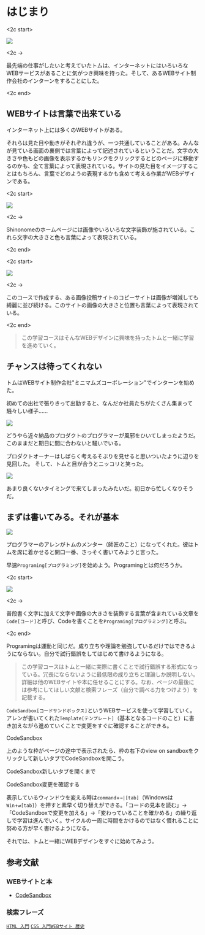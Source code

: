 # はじまり

<2c start>

![][image-1]

<2c ->

最先端の仕事がしたいと考えていたトムは、インターネットにはいろいろなWEBサービスがあることに気がつき興味を持った。そして、あるWEBサイト制作会社のインターンをすることにした。

<2c end>

## WEBサイトは言葉で出来ている

インターネット上には多くのWEBサイトがある。

それらは見た目や動きがそれぞれ違うが、一つ共通していることがある。みんなが見ている画面の裏側では言葉によって記述されているということだ。文字の大きさや色もどの画像を表示するかもリンクをクリックするとどのページに移動するのかも、全て言葉によって表現されている。サイトの見た目をイメージすることはもちろん、言葉でどのようの表現するかも含めて考える作業がWEBデザインである。

<2c start>

![][image-2]

<2c ->

Shinonomeのホームページには画像やいろいろな文字装飾が施されている。これら文字の大きさと色も言葉によって表現されている。

<2c end>

<2c start>

![][image-3]

<2c ->

このコースで作成する、ある画像投稿サイトのコピーサイトは画像が増減しても綺麗に並び続ける。このサイトの画像の大きさと位置も言葉によって表現されている。

<2c end>  

> この学習コースはそんなWEBデザインに興味を持ったトムと一緒に学習を進めていく。

## チャンスは待ってくれない

トムはWEBサイト制作会社"ミニマムズコーポレーション"でインターンを始めた。

初めての出社で張りきって出勤すると、なんだか社員たちがたくさん集まって騒々しい様子……

![][image-4]

どうやら近々納品のプロダクトのプログラマーが風邪をひいてしまったようだ。このままだと期日に間に合わないと騒いでいる。

プロダクトオーナーはしばらく考えるそぶりを見せると思いついたように辺りを見回した。 そして、トムと目が合うとニッコリと笑った。

![][image-5]

あまり良くないタイミングで来てしまったみたいだ。初日から忙しくなりそうだ。

## まずは書いてみる。それが基本

![][image-6]

プログラマーのアレンがトムのメンター（師匠のこと）になってくれた。彼はトムを席に着かせると開口一番、さっそく書いてみようと言った。

早速`Programing[プログラミング]`を始めよう。Programingとは何だろうか。

<2c start>

![][image-7]

<2c ->

普段書く文字に加えて文字や画像の大きさを装飾する言葉が含まれている文章を`Code[コード]`と呼び、Codeを書くことを`Programing[プログラミング]`と呼ぶ。

<2c end>

Programingは運動と同じだ。成り立ちや理論を勉強しているだけではできるようにならない。自分で試行錯誤をしてはじめて書けるようになる。

> この学習コースはトムと一緒に実際に書くことで試行錯誤する形式になっている。冗長にならないように最低限の成り立ちと理論しか説明しない。詳細は他のWEBサイトや本に任せることにする。なお、ページの最後には参考にしてほしい文献と検索フレーズ（自分で調べる力をつけよう）を記載する。

`CodeSandbox[コードサンドボックス]`というWEBサービスを使って学習していく。アレンが書いてくれた`Template[テンプレート]`（基本となるコードのこと）に書き加えながら進めていくことで変更をすぐに確認することができる。

CodeSandbox

上のような枠がページの途中で表示されたら、枠の右下のview on sandboxをクリックして新しいタブでCodeSandboxを開こう。

CodeSandbox新しいタブを開くまで



CodeSandbox変更を確認する

表示しているウィンドウを変える時は`command`+`→|[tab]`（Windowsは`Win`+`⇄[tab]`）を押すと素早く切り替えができる。「コードの見本を読む」→「CodeSandboxで変更を加える」→「変わっていることを確かめる」の繰り返しで学習は進んでいく。サイクルの一周に時間をかけるのではなく慣れることに努める方が早く書けるようになる。

それでは、トムと一緒にWEBデザインをすぐに始めてみよう。

## 参考文献

### WEBサイトと本

- [CodeSandbox][1]

### 検索フレーズ

[`HTML 入門`][2] [`CSS 入門`][3][`WEBサイト 歴史`][4]

[1]:	https://codesandbox.io
[2]:	https://www.google.com/search?q=HTML+%E5%85%A5%E9%96%80
[3]:	https://www.google.com/search?q=CSS+%E5%85%A5%E9%96%80
[4]:	http://google.com/search?q=WEB%E3%82%B5%E3%82%A4%E3%83%88+%E6%AD%B4%E5%8F%B2

[image-1]:	https://github.com/kazukitash/static-website-course/raw/master/images/00-00-tom.png
[image-2]:	https://github.com/kazukitash/static-website-course/raw/master/images/00-01-website-sample-01.png
[image-3]:	https://github.com/kazukitash/static-website-course/raw/master/images/00-01-website-sample-02.png
[image-4]:	https://github.com/kazukitash/static-website-course/raw/master/images/00-02-sick.png
[image-5]:	https://github.com/kazukitash/static-website-course/raw/master/images/00-03-new-comer.png
[image-6]:	https://github.com/kazukitash/static-website-course/raw/master/images/00-04-practice-first.png
[image-7]:	https://github.com/kazukitash/static-website-course/raw/master/images/00-05-code.png